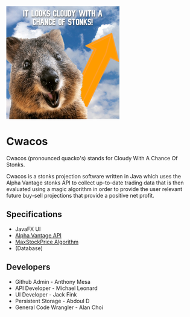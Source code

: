 <img src="https://raw.githubusercontent.com/anthonymesa/cwacos/main/res/cwacos.jpg" width="300" height="300" />

# Cwacos
Cwacos (pronounced quacko's) stands for Cloudy With A Chance Of Stonks.

Cwacos is a stonks projection software written in Java which uses the Alpha Vantage stonks API to collect up-to-date trading data that is then evaluated using a magic algorithm in order to provide the user relevant future buy-sell projections that provide a positive net profit.

## Specifications
* JavaFX UI
* [Alpha Vantage API](https://www.alphavantage.co/)
* [MaxStockPrice Algorithm](https://github.com/mcleoar/MaxStockPrice)
* (Database)

## Developers
* Github Admin - Anthony Mesa
* API Developer - Michael Leonard
* UI Developer - Jack Fink
* Persistent Storage -  Abdoul D
* General Code Wrangler - Alan Choi
